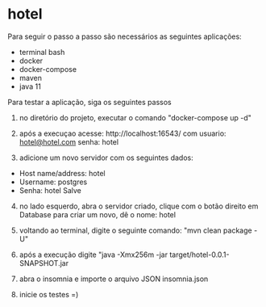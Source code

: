 # hotel

Para seguir o passo a passo são necessários as seguintes aplicações:
- terminal bash
- docker
- docker-compose
- maven
- java 11

Para testar a aplicação, siga os seguintes passos

1. no diretório do projeto, executar o comando "docker-compose up -d"

2. após a execuçao acesse: http://localhost:16543/ com usuario: hotel@hotel.com senha: hotel

3. adicione um novo servidor com os seguintes dados:
- Host name/address: hotel
- Username: postgres
- Senha: hotel
Salve

4. no lado esquerdo, abra o servidor criado, clique com o botão direito em Database para criar um novo, dê o nome: hotel

5. voltando ao terminal, digite o seguinte comando: "mvn clean package -U"

6. após a execução digite "java -Xmx256m -jar target/hotel-0.0.1-SNAPSHOT.jar

7. abra o insomnia e importe o arquivo JSON insomnia.json

8. inicie os testes =)
